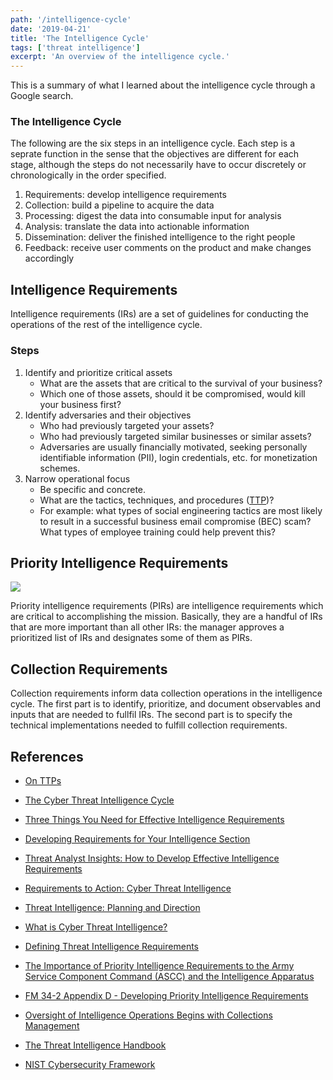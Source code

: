 ```yaml
---
path: '/intelligence-cycle'
date: '2019-04-21'
title: 'The Intelligence Cycle'
tags: ['threat intelligence']
excerpt: 'An overview of the intelligence cycle.'
---
```

This is a summary of what I learned about the intelligence cycle through a Google search.

### The Intelligence Cycle
The following are the six steps in an intelligence cycle. Each step is a seprate function in the sense that the objectives are different for each stage, although the steps do not necessarily have to occur discretely or chronologically in the order specified.

1. Requirements: develop intelligence requirements
2. Collection: build a pipeline to acquire the data
3. Processing: digest the data into consumable input for analysis
4. Analysis: translate the data into actionable information
5. Dissemination: deliver the finished intelligence to the right people
6. Feedback: receive user comments on the product and make changes accordingly

## Intelligence Requirements
Intelligence requirements (IRs) are a set of guidelines for conducting the operations of the rest of the intelligence cycle.

### Steps
1. Identify and prioritize critical assets
    - What are the assets that are critical to the survival of your business?
    - Which one of those assets, should it be compromised, would kill your business first?
2. Identify adversaries and their objectives
    - Who had previously targeted your assets?
    - Who had previously targeted similar businesses or similar assets?
    - Adversaries are usually financially motivated, seeking personally identifiable information (PII), login credentials, etc. for monetization schemes.
3. Narrow operational focus
    - Be specific and concrete.
    - What are the tactics, techniques, and procedures ([TTP](http://ryanstillions.blogspot.com/2014/04/on-ttps.html))?
    - For example: what types of social engineering tactics are most likely to result in a successful business email compromise (BEC) scam? What types of employee training could help prevent this?

## Priority Intelligence Requirements
<img src='https://smallwarsjournal.com/sites/default/files/inline-images/kingimage1.jpg'/>

Priority intelligence requirements (PIRs) are intelligence requirements which are critical to accomplishing the mission. Basically, they are a handful of IRs that are more important than all other IRs: the manager approves a prioritized list of IRs and designates some of them as PIRs.

## Collection Requirements
Collection requirements inform data collection operations in the intelligence cycle. The first part is to identify, prioritize, and document observables and inputs that are needed to fullfil IRs. The second part is to specify the technical implementations needed to fulfill collection requirements.

## References
- [On TTPs](http://ryanstillions.blogspot.com/2014/04/on-ttps.html)

- [The Cyber Threat Intelligence Cycle](https://www.flashpoint-intel.com/blog/the-cyber-threat-intelligence-cycle/)

- [Three Things You Need for Effective Intelligence Requirements](https://www.flashpoint-intel.com/blog/three-things-you-need-for-effective-intelligence-requirements/)

- [Developing Requirements for Your Intelligence Section](https://www.optiv.com/blog/developing-requirements-for-your-intelligence-section)

- [Threat Analyst Insights: How to Develop Effective Intelligence Requirements](https://www.recordedfuture.com/effective-intelligence-requirements/)

- [Requirements to Action: Cyber Threat Intelligence](https://www.scmagazine.com/home/opinion/executive-insight/requirements-to-action-cyber-threat-intelligence/)

- [Threat Intelligence: Planning and Direction](https://www.sans.org/reading-room/whitepapers/threatintelligence/threat-intelligence-planning-direction-36857)

- [What is Cyber Threat Intelligence?](https://www.cisecurity.org/blog/what-is-cyber-threat-intelligence/)

- [Defining Threat Intelligence Requirements](https://isc.sans.edu/forums/diary/Defining+Threat+Intelligence+Requirements/21519/)

- [The Importance of Priority Intelligence Requirements to the Army Service Component Command (ASCC) and the Intelligence Apparatus](https://smallwarsjournal.com/jrnl/art/importance-priority-intelligence-requirements-army-service-component-command-ascc-and)

- [FM 34-2 Appendix D - Developing Priority Intelligence Requirements](https://fas.org/irp/doddir/army/fm34-2/Appd.htm)

- [Oversight of Intelligence Operations Begins with Collections Management](https://www.flashpoint-intel.com/blog/oversight-of-intelligence-operations-begins-with-collections-management/)

- [The Threat Intelligence Handbook](https://cyber-edge.com/wp-content/uploads/2018/11/Recorded-Future-eBook.pdf)

- [NIST Cybersecurity Framework](https://www.nist.gov/cyberframework)